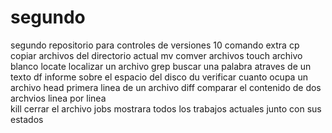 # segundo
segundo repositorio para controles de versiones 
 10 comando extra 
cp copiar archivos  del directorio actual
mv comver archivos 
touch archivo blanco 
locate localizar un archivo
grep buscar una palabra atraves de un texto
df informe sobre el espacio del disco
du verificar cuanto ocupa un archivo
head primera linea de un archivo
diff comparar el contenido de dos archvios linea por linea	
kill cerrar el archivo
jobs  mostrara todos los trabajos actuales junto con sus estados 
